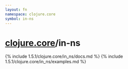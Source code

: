 ```yaml
---
layout: fn
namespace: clojure.core
symbol: in-ns
---
```


# [clojure.core](../)/in-ns

{% include 1.5.1/clojure.core/in_ns/docs.md %}
{% include 1.5.1/clojure.core/in_ns/examples.md %}

